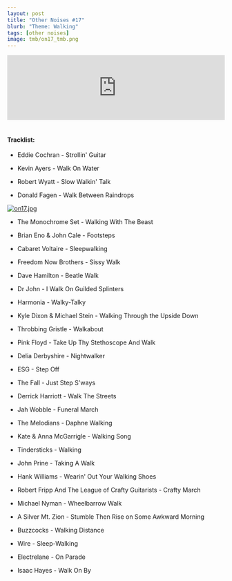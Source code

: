 ```yaml
---
layout: post
title: "Other Noises #17"
blurb: "Theme: Walking"
tags: [other noises]
image: tmb/on17_tmb.png
---
```


<iframe scrolling="no" id="hearthis_at_track_3028406" width="100%" height="150" src="https://hearthis.at/embed/3028406/transparent_black/?hcolor=&color=&style=2&block_size=2&block_space=1&background=1&waveform=0&cover=0&autoplay=0&css=" frameborder="0" allowtransparency allow="autoplay"><p>Listen to <a href="https://hearthis.at/zerocc/other-noises-17-12418-walking/" target="_blank">Other Noises #17 (12/4/18) - WALKING</a> <span>by</span><a href="https://hearthis.at/zerocc/" target="_blank" >Zero</a> <span>on</span> <a href="https://hearthis.at/" target="_blank">hearthis.at</a></p></iframe>
&nbsp;

#### Tracklist:

- Eddie Cochran - Strollin' Guitar

- Kevin Ayers - Walk On Water
- Robert Wyatt - Slow Walkin' Talk
- Donald Fagen - Walk Between Raindrops

[![on17.jpg](https://i.postimg.cc/wxFTnB23/on17.jpg)](https://postimg.cc/Z0BSd41h)

- The Monochrome Set - Walking With The Beast
- Brian Eno & John Cale - Footsteps
- Cabaret Voltaire - Sleepwalking

- Freedom Now Brothers - Sissy Walk
- Dave Hamilton - Beatle Walk
- Dr John - I Walk On Guilded Splinters

- Harmonia - Walky-Talky
- Kyle Dixon & Michael Stein - Walking Through the Upside Down
- Throbbing Gristle - Walkabout
- Pink Floyd - Take Up Thy Stethoscope And Walk

- Delia Derbyshire - Nightwalker
- ESG - Step Off
- The Fall - Just Step S'ways

- Derrick Harriott - Walk The Streets
- Jah Wobble - Funeral March
- The Melodians - Daphne Walking

- Kate & Anna McGarrigle - Walking Song
- Tindersticks - Walking
- John Prine - Taking A Walk
- Hank Williams - Wearin' Out Your Walking Shoes

- Robert Fripp And The League of Crafty Guitarists - Crafty March
- Michael Nyman - Wheelbarrow Walk
- A Silver Mt. Zion - Stumble Then Rise on Some Awkward Morning

- Buzzcocks - Walking Distance
- Wire - Sleep-Walking
- Electrelane - On Parade

- Isaac Hayes - Walk On By
